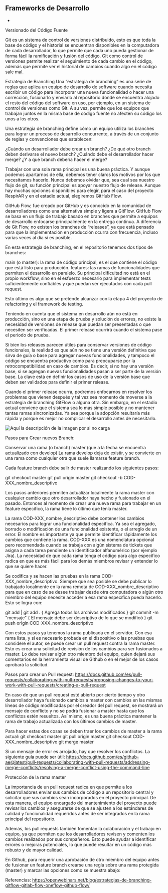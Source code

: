 Frameworks de Desarrollo
-
-

Versionado del Código Fuente

Git es un sistema de control de versiones distribuido, esto es que toda la base de código y el historial se encuentran disponibles en la computadora de cada desarrollador, lo que permite que cada uno pueda gestionar de forma fácil la ramificación y fusión del código. Git como control de versiones permite realizar el seguimiento de cada cambio en el código, además que permite ver el historial de cambios cuando algo en el código sale mal.

Estrategia de Branching
Una “estrategia de branching” es una serie de reglas que aplica un equipo de desarrollo de software cuando necesita escribir un código para incorporar una nueva funcionalidad o hacer una corrección, fusionarlo y enviarlo al repositorio donde se encuentra alojado el resto del código del software en uso, por ejemplo, en un sistema de control de versiones como Git. A su vez, permite que los equipos que trabajan juntos en la misma base de código fuente no afecten su código los unos a los otros.

Una estrategia de branching define cómo un equipo utiliza los branches para lograr un proceso de desarrollo concurrente, a través de un conjunto de reglas y convenciones que establecen:

¿Cuándo un desarrollador debe crear un branch?
¿De qué otro branch deben derivarse el nuevo branch?
¿Cuándo debe el desarrollador hacer merge?
¿Y a qué branch debería hacer el merge?

Trabajar con una sola rama principal es una buena práctica. Y aunque podemos apartarnos de ella, debemos tener claros los motivos por los que necesitamos hacerlo. Nunca debemos olvidar que, sea cual sea nuestro flujo de git, su función principal es apoyar nuestro flujo de release.
Aunque hay muchas opciones disponibles para elegir, para el caso del proyecto RespirAR y en el estadio actual, elegiremos GitHub Flow.

GitHub Flow, fue creado por GitHub y es conocido en la comunidad de desarrolladores como una alternativa simple y ligera a GitFlow. GitHub Flow se basa en un flujo de trabajo basado en branches que permite a equipos de desarrollo enfocarse principalmente en la entrega continua. A diferencia de Git Flow, no existen los branches de “releases”, ya que está pensado para que la implementación en producción ocurra con frecuencia, incluso varias veces al día si es posible.

En esta estrategia de branching, en el repositorio tenemos dos tipos de branches:

main (o master): la rama de código principal, es el que contiene el código que está listo para producción.
features: las ramas de funcionalidades que permiten el desarrollo en paralelo.
Su principal dificultad no está en el propio workflow, sino en el esfuerzo necesario para implementar tests suficientemente confiables y que puedan ser ejecutados con cada pull request.

Esto último es algo que se pretende alcanzar con la etapa 4 del proyecto de refactoring y el framework de testing.

Teniendo en cuenta que el sistema en desarrollo aún no está en producción, sino en una etapa de prueba y solución de errores, no existe la necesidad de versiones de release que puedan ser presentadas o que necesiten ser verificadas. El primer release ocurrirá cuando el sistema pase el periodo de prueba.

Si bien los releases parecen útiles para conservar versiones de código funcionales, la realidad es que aún no se tiene una versión definitiva que sirva de guía o base para agregar nuevas funcionalidades, y tampoco el código se encuentra productivo como para preocuparse por la retrocompatibilidad en caso de cambios. Es decir, si no hay una versión base, si se agregan nuevas funcionalidades pasan a ser parte de la versión base. La clave está en definir los casos de uso de la versión base que deben ser validados para definir el primer release.

Cuando el primer release ocurra, podremos enfocarnos en resolver los problemas que vienen después y tal vez sea momento de moverse a la estrategia de branching GitFlow o alguna otra. Sin embargo, en el estadío actual conviene que el sistema sea lo más simple posible y no mantener tantas ramas sincronizadas. Ya sea porque la adopción resultaría más rápida y porque es mejor no complicar el desarrollo antes de necesitarlo.

![Aquí la descripción de la imagen por si no carga](https://github.com/luchete80/ambovis/docs/assets/gitflow.png)

Pasos para Crear nuevos Branch:

Conservar una rama (o branch) master (que a la fecha se encuentra actualizado con develop)
La rama develop deja de existir, y se convierte en una rama como cualquier otra que suele llamarse feature branch.

Cada feature branch debe salir de master realizando los siguientes pasos:

git checkout master
git pull origin master
git checkout -b COD-XXX_nombre_descriptivo

Los pasos anteriores permiten actualizar localmente la rama master con cualquier cambio que otro desarrollador haya hecho y fusionado en el pasado. Entonces al momento de crear una nueva rama para trabajar en un feature específico, la rama tiene lo último que tenía master.

La rama COD-XXX_nombre_descriptivo debe contener los cambios necesarios para lograr una funcionalidad específica. Ya sea el agregado, borrado o modificación de una funcionalidad existente, o el arreglo de un error.  El nombre es importante ya que permite identificar rápidamente los cambios que contiene la rama. COD-XXX es una nomenclatura opcional pero recomendada cuando se trabaja con algún sistema de tickets que asigna a cada tarea pendiente un identificador alfanumérico (por ejemplo Jira).  La necesidad de que cada rama tenga el código para algo específico radica en que es más fácil para los demás miembros revisar y entender lo que se quiere hacer.

Se codifica y se hacen las pruebas en la rama COD-XXX_nombre_descriptivo. Siempre que sea posible se debe publicar lo trabajado localmente en la rama remota de COD-XXX_nombre_descriptivo para que en caso de se desee trabajar desde otra computadora o algún otro miembro del equipo necesite acceder a esa rama específica pueda hacerlo. Esto se logra con:

git add <archivos> | git add . { Agrega todos los archivos modificados }
git commit -m "mensaje" { El mensaje debe ser descriptivo de lo que se modificó }
git push origin COD-XXX_nombre_descriptivo

Con estos pasos ya tenemos la rama publicada en el servidor. Con esa rama lista, y si es necesario probada en el dispositivo o las pruebas que considere el autor, se puede crear un pull request contra la rama master. Esto es crear una solicitud de revisión de los cambios para ser fusionados a master. Lo debe revisar algún otro miembro del equipo, quien dejará sus comentarios en la herramienta visual de Github o en el mejor de los casos aprobará la solicitud.

Pasos para crear un Pull request: https://docs.github.com/es/pull-requests/collaborating-with-pull-requests/proposing-changes-to-your-work-with-pull-requests/creating-a-pull-request

En caso de que un pull request esté abierto por cierto tiempo y otro desarrollador haya fusionado cambios a master con cambios en las mismas líneas de código modificadas por el creador del pull request, se mostrará un mensaje de conflicto y no se podrá fusionar a master hasta que los conflictos estén resueltos. Así mismo, es una buena práctica mantener la rama de trabajo actualizada con los últimos cambios de master.

Para hacer estas dos cosas se deben traer los cambios de master a la rama actual:
git checkout master
git pull origin master
git checkout COD-XXX_nombre_descriptivo
git merge master

Si un mensaje de error es arrojado, hay que resolver los conflictos. La siguiente guía puede ser útil: https://docs.github.com/es/github-ae@latest/pull-requests/collaborating-with-pull-requests/addressing-merge-conflicts/resolving-a-merge-conflict-using-the-command-line

Protección de la rama master

La importancia de un pull request radica en que permite a los desarrolladores enviar sus cambios de código a un repositorio central y solicitar que sus cambios sean incorporados en el proyecto principal. De esta manera, el equipo encargado del mantenimiento del proyecto puede revisar los cambios y asegurarse de que se ajusten a los estándares de calidad y funcionalidad requeridos antes de ser integrados en la rama principal del repositorio.

Además, los pull requests también fomentan la colaboración y el trabajo en equipo, ya que permiten que los desarrolladores revisen y comenten los cambios realizados por sus compañeros. Esto puede ayudar a identificar errores o mejoras potenciales, lo que puede resultar en un código más robusto y de mayor calidad.

En Github, para requerir una aprobación de otro miembro del equipo antes de fusionar un feature branch crearse una regla sobre una rama protegida (master) y marcar las opciones como se muestra abajo:





Referencias:
https://openwebinars.net/blog/estrategias-de-branching-gitflow-gitlab-flow-oneflow-github-flow/

